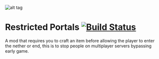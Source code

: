 ![alt tag](https://raw.githubusercontent.com/MoreThanHidden/RestrictedPortals/master/src/main/resources/logo.png)

Restricted Portals [![Build Status](https://travis-ci.org/MoreThanHidden/RestrictedPortals.svg?branch=1.8.9)](https://travis-ci.org/MoreThanHidden/RestrictedPortals)
===================

A mod that requires you to craft an item before allowing the player to enter the nether or end, this is to stop people on multiplayer servers bypassing early game.

